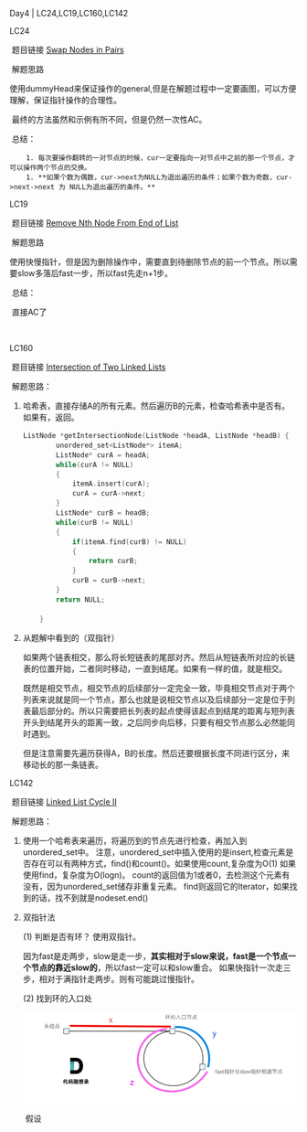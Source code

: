 Day4 | LC24,LC19,LC160,LC142



LC24

​	题目链接 [Swap Nodes in Pairs](https://leetcode.com/problems/swap-nodes-in-pairs/)

​	解题思路 

​		使用dummyHead来保证操作的general,但是在解题过程中一定要画图，可以方便理解，保证指针操作的合理性。

​		最终的方法虽然和示例有所不同，但是仍然一次性AC。

​	总结：

		1. 每次要操作翻转的一对节点的时候，cur一定要指向一对节点中之前的那一个节点，才可以操作两个节点的交换。
		1. **如果个数为偶数，cur->next为NULL为退出遍历的条件；如果个数为奇数，cur->next->next 为 NULL为退出遍历的条件。**





LC19

​	题目链接 [Remove Nth Node From End of List](https://leetcode.com/problems/remove-nth-node-from-end-of-list/)

​	解题思路

​		使用快慢指针，但是因为删除操作中，需要直到待删除节点的前一个节点。所以需要slow多落后fast一步，所以fast先走n+1步。

​	总结：

​		直接AC了

​		





LC160

​	题目链接 [Intersection of Two Linked Lists](https://leetcode.com/problems/intersection-of-two-linked-lists/)

​	解题思路：

  1. 哈希表，直接存储A的所有元素。然后遍历B的元素，检查哈希表中是否有。如果有，返回。

     ```C++
     ListNode *getIntersectionNode(ListNode *headA, ListNode *headB) {
             unordered_set<ListNode*> itemA;
             ListNode* curA = headA;
             while(curA != NULL)
             {
                 itemA.insert(curA);
                 curA = curA->next;
             }
             ListNode* curB = headB;
             while(curB != NULL)
             {
                 if(itemA.find(curB) != NULL)
                 {
                     return curB;
                 }
                 curB = curB->next;
             }
             return NULL;
             
         }
     ```

     

  2. 从题解中看到的（双指针）

     如果两个链表相交，那么将长短链表的尾部对齐。然后从短链表所对应的长链表的位置开始，二者同时移动，一直到结尾。如果有一样的值，就是相交。

     既然是相交节点，相交节点的后续部分一定完全一致，毕竟相交节点对于两个列表来说就是同一个节点，那么也就是说相交节点以及后续部分一定是位于列表最后部分的。所以只需要把长列表的起点使得该起点到结尾的距离与短列表开头到结尾开头的距离一致，之后同步向后移，只要有相交节点那么必然能同时遇到。

     但是注意需要先遍历获得A，B的长度。然后还要根据长度不同进行区分，来移动长的那一条链表。





LC142 

​	题目链接 [Linked List Cycle II](https://leetcode.com/problems/linked-list-cycle-ii/)

​	解题思路：

  1. 使用一个哈希表来遍历，将遍历到的节点先进行检查，再加入到unordered_set中。 注意，unordered_set中插入使用的是insert,检查元素是否存在可以有两种方式，find()和count()。如果使用count,复杂度为O(1)  如果使用find，复杂度为O(logn)。 count的返回值为1或者0，去检测这个元素有没有，因为unordered_set储存非重复元素。 find则返回它的Iterator，如果找到的话，找不到就是nodeset.end()

  2. 双指针法

     (1) 判断是否有环？ 使用双指针。

     因为fast是走两步，slow是走一步，**其实相对于slow来说，fast是一个节点一个节点的靠近slow的**，所以fast一定可以和slow重合。 如果快指针一次走三步，相对于满指针走两步。则有可能跳过慢指针。

     (2) 找到环的入口处

     ![Circle](https://github.com/SwordXiaoJ/Algo/blob/main/images/Linked%20List%20Cycle%20II.png)

     ​	假设

     
